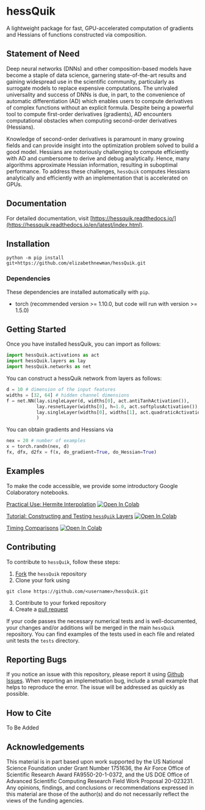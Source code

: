 # hessQuik

A lightweight package for fast, GPU-accelerated computation of gradients and Hessians of functions constructed via composition.

## Statement of Need
Deep neural networks (DNNs) and other composition-based models have become a staple of data science, garnering state-of-the-art results and gaining widespread use in the scientific community, particularly as surrogate models to replace expensive computations. The unrivaled universality and success of DNNs is due, in part, to the convenience of automatic differentiation (AD) which enables users to compute derivatives of complex functions without an explicit formula. Despite being a powerful tool to compute first-order derivatives (gradients), AD encounters computational obstacles when computing second-order derivatives (Hessians).  

Knowledge of second-order derivatives is paramount in many growing fields and can provide insight into the optimization problem solved to build a good model. Hessians are notoriously challenging to compute efficiently with AD and cumbersome to derive and debug analytically.  Hence, many algorithms approximate Hessian information, resulting in suboptimal performance.  To address these challenges, `hessQuik` computes Hessians analytically and efficiently with an implementation that is accelerated on GPUs.

## Documentation

For detailed documentation, visit [https://hessquik.readthedocs.io/](https://hessquik.readthedocs.io/en/latest/index.html).

## Installation

```console
python -m pip install git+https://github.com/elizabethnewman/hessQuik.git
```

### Dependencies
These dependencies are installed automatically with ```pip```.
* torch (recommended version >= 1.10.0, but code will run with version >= 1.5.0)

## Getting Started

Once you have installed hessQuik, you can import as follows:

```python
import hessQuik.activations as act
import hessQuik.layers as lay
import hessQuik.networks as net
```

You can construct a hessQuik network from layers as follows:
```python
d = 10 # dimension of the input features
widths = [32, 64] # hidden channel dimensions
f = net.NN(lay.singleLayer(d, widths[0], act.antiTanhActivation()), 
           lay.resnetLayer(widths[0], h=1.0, act.softplusActivation()),
           lay.singleLayer(widths[0], widths[1], act.quadraticActivation())
           )
```

You can obtain gradients and Hessians via
```python
nex = 20 # number of examples
x = torch.randn(nex, d)
fx, dfx, d2fx = f(x, do_gradient=True, do_Hessian=True)
```


## Examples
To make the code accessible, we provide some introductory Google Colaboratory notebooks.

[Practical Use: Hermite Interpolation](https://github.com/elizabethnewman/hessQuik/blob/main/hessQuik/examples/hessQuikPeaksHermiteInterpolation.ipynb) [![Open In Colab](https://colab.research.google.com/assets/colab-badge.svg)](https://colab.research.google.com/github/elizabethnewman/hessQuik/blob/main/hessQuik/examples/hessQuikPeaksHermiteInterpolation.ipynb) 

[Tutorial: Constructing and Testing ```hessQuik``` Layers](https://github.com/elizabethnewman/hessQuik/blob/main/hessQuik/examples/hessQuikSingleLayerTutorial.ipynb) [![Open In Colab](https://colab.research.google.com/assets/colab-badge.svg)](https://colab.research.google.com/github/elizabethnewman/hessQuik/blob/main/hessQuik/examples/hessQuikSingleLayerTutorial.ipynb)

[Timing Comparisons](https://github.com/elizabethnewman/hessQuik/blob/main/hessQuik/examples/hessQuikTimingTest.ipynb) [![Open In Colab](https://colab.research.google.com/assets/colab-badge.svg)](https://colab.research.google.com/github/elizabethnewman/hessQuik/blob/main/hessQuik/examples/hessQuikTimingTest.ipynb)

## Contributing

To contribute to ```hessQuik```, follow these steps:
1. [Fork](https://docs.github.com/en/get-started/quickstart/fork-a-repo) the ```hessQuik``` repository
2. Clone your fork using 
```console
git clone https://github.com/<username>/hessQuik.git
```
3. Contribute to your forked repository
4. Create a [pull request](https://docs.github.com/en/pull-requests/collaborating-with-pull-requests/proposing-changes-to-your-work-with-pull-requests/creating-a-pull-request)

If your code passes the necessary numerical tests and is well-documented, your changes and/or additions will be merged in the main ```hessQuik``` repository. You can find examples of the tests used in each file and related unit tests the ```tests``` directory.

## Reporting Bugs

If you notice an issue with this repository, please report it using [Github Issues](https://docs.github.com/en/issues/tracking-your-work-with-issues/about-issues).  When reporting an implemetnation bug, include a small example that helps to reproduce the error.  The issue will be addressed as quickly as possible.

## How to Cite

To Be Added

## Acknowledgements

This material is in part based upon work supported by the US National Science Foundation under Grant Number 1751636, the Air Force Office of Scientific Research Award FA9550-20-1-0372, and the US DOE Office of
Advanced Scientific Computing Research Field Work Proposal 20-023231. Any opinions, findings, and conclusions or recommendations expressed in this material are those of the author(s) and do not necessarily reflect the views of the funding agencies.
